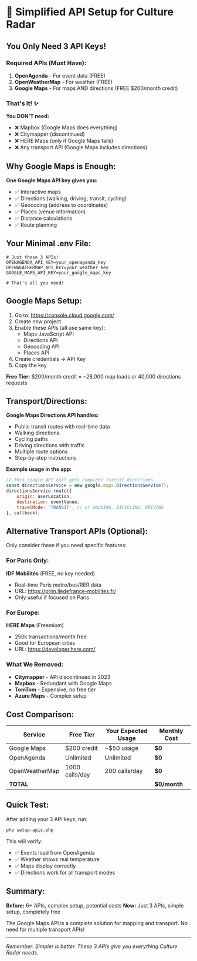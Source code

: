 # 🚀 Simplified API Setup for Culture Radar

## You Only Need 3 API Keys!

### Required APIs (Must Have):

1. **OpenAgenda** - For event data (FREE)
2. **OpenWeatherMap** - For weather (FREE) 
3. **Google Maps** - For maps AND directions (FREE $200/month credit)

### That's it! ✨

**You DON'T need:**
- ❌ Mapbox (Google Maps does everything)
- ❌ Citymapper (discontinued)
- ❌ HERE Maps (only if Google Maps fails)
- ❌ Any transport API (Google Maps includes directions)

## Why Google Maps is Enough:

**One Google Maps API key gives you:**
- ✅ Interactive maps
- ✅ Directions (walking, driving, transit, cycling)
- ✅ Geocoding (address to coordinates)
- ✅ Places (venue information)
- ✅ Distance calculations
- ✅ Route planning

## Your Minimal .env File:

```env
# Just these 3 APIs!
OPENAGENDA_API_KEY=your_openagenda_key
OPENWEATHERMAP_API_KEY=your_weather_key  
GOOGLE_MAPS_API_KEY=your_google_maps_key

# That's all you need!
```

## Google Maps Setup:

1. Go to: https://console.cloud.google.com/
2. Create new project
3. Enable these APIs (all use same key):
   - Maps JavaScript API
   - Directions API
   - Geocoding API
   - Places API
4. Create credentials → API Key
5. Copy the key

**Free Tier:** $200/month credit = ~28,000 map loads or 40,000 directions requests

## Transport/Directions:

**Google Maps Directions API handles:**
- Public transit routes with real-time data
- Walking directions
- Cycling paths
- Driving directions with traffic
- Multiple route options
- Step-by-step instructions

**Example usage in the app:**
```javascript
// This single API call gets complete transit directions
const directionsService = new google.maps.DirectionsService();
directionsService.route({
    origin: userLocation,
    destination: eventVenue,
    travelMode: 'TRANSIT', // or WALKING, BICYCLING, DRIVING
}, callback);
```

## Alternative Transport APIs (Optional):

Only consider these if you need specific features:

### For Paris Only:
**IDF Mobilités** (FREE, no key needed)
- Real-time Paris metro/bus/RER data
- URL: https://prim.iledefrance-mobilites.fr/
- Only useful if focused on Paris

### For Europe:
**HERE Maps** (Freemium)
- 250k transactions/month free
- Good for European cities
- URL: https://developer.here.com/

### What We Removed:
- **Citymapper** - API discontinued in 2023
- **Mapbox** - Redundant with Google Maps
- **TomTom** - Expensive, no free tier
- **Azure Maps** - Complex setup

## Cost Comparison:

| Service | Free Tier | Your Expected Usage | Monthly Cost |
|---------|-----------|-------------------|--------------|
| Google Maps | $200 credit | ~$50 usage | **$0** |
| OpenAgenda | Unlimited | Unlimited | **$0** |
| OpenWeatherMap | 1000 calls/day | 200 calls/day | **$0** |
| **TOTAL** | | | **$0/month** |

## Quick Test:

After adding your 3 API keys, run:
```bash
php setup-apis.php
```

This will verify:
- ✅ Events load from OpenAgenda
- ✅ Weather shows real temperature
- ✅ Maps display correctly
- ✅ Directions work for all transport modes

## Summary:

**Before:** 6+ APIs, complex setup, potential costs
**Now:** Just 3 APIs, simple setup, completely free

The Google Maps API is a complete solution for mapping and transport. No need for multiple transport APIs!

---

*Remember: Simpler is better. These 3 APIs give you everything Culture Radar needs.*